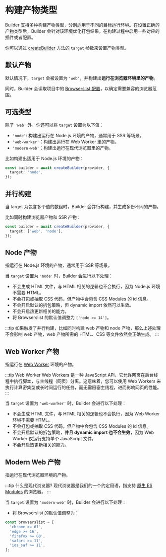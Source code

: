 # 构建产物类型

Builder 支持多种构建产物类型，分别适用于不同的目标运行环境。在设置正确的产物类型后，Builder 会针对该环境优化打包结果，在构建过程中启用一些对应的插件或者配置。

你可以通过 [createBuilder](/api/builder-core.html#createbuilder) 方法的 `target` 参数来设置产物类型。

## 默认产物

默认情况下，`target` 会被设置为 `'web'`，并构建出**运行在浏览器环境里的产物**。

同时，Builder 会读取项目中的 [Browserslist 配置](https://github.com/browserslist/browserslist)，以确定需要兼容的浏览器范围。

## 可选类型

除了 `'web'` 外，你还可以将 `target` 设置为以下值：

- `'node'`: 构建出运行在 Node.js 环境的产物，通常用于 SSR 等场景。
- `'web-worker'`：构建出运行在 Web Worker 里的产物。
- `'modern-web'`：构建出运行在现代浏览器里的产物。

比如构建出适用于 Node.js 环境的产物：

```ts
const builder = await createBuilder(provider, {
  target: 'node',
});
```

## 并行构建

当 target 为包含多个值的数组时，Builder 会并行构建，并生成多份不同的产物。

比如同时构建浏览器产物和 SSR 产物：

```ts
const builder = await createBuilder(provider, {
  target: ['web', 'node'],
});
```

## Node 产物

指运行在 Node.js 环境的产物，通常用于 SSR 等场景。

当 `target` 设置为 `'node'` 时，Builder 会进行以下处理：

- 不会生成 HTML 文件，与 HTML 相关的逻辑也不会执行，因为 Node.js 环境不需要 HTML。
- 不会打包或抽取 CSS 代码，但产物中会包含 CSS Modules 的 id 信息。
- 不会开启默认的拆包策略，但 dynamic import 依然可以生效。
- 不会开启热更新相关的能力。
- 将 Browserslist 的默认值调整为 `['node >= 14']`。

:::tip
如果触发了并行构建，比如同时构建 web 产物和 node 产物，那么上述处理不会影响 web 产物，web 产物所需的 HTML、CSS 等文件依然会正确生成。
:::

## Web Worker 产物

指运行在 [Web Worker](https://developer.mozilla.org/en-US/docs/Web/API/Web_Workers_API) 环境的产物。

:::tip Web Worker
Web Workers 是一种 JavaScript API，它允许网页在后台线程中执行脚本，与主线程（网页）分离。这意味着，您可以使用 Web Workers 来执行计算密集型或长时间运行的任务，而无需阻塞主线程，进而影响网页的性能。
:::

当 `target` 设置为 `'web-worker'` 时，Builder 会进行以下处理：

- 不会生成 HTML 文件，与 HTML 相关的逻辑也不会执行，因为 Web Worker 环境不需要 HTML。
- 不会打包或抽取 CSS 代码，但产物中会包含 CSS Modules 的 id 信息。
- 不会开启默认的拆包策略，**并且 dynamic import 也不会生效**，因为 Web Worker 仅运行支持单个 JavaScript 文件。
- 不会开启热更新相关的能力。

## Modern Web 产物

指运行在现代浏览器环境的产物。

:::tip 什么是现代浏览器?
现代浏览器是我们的一个约定用语，指支持 [原生 ES Modules](https://developer.mozilla.org/en-US/docs/Web/JavaScript/Guide/Modules) 的浏览器。
:::

当 `target` 设置为 `'modern-web'` 时，Builder 会进行以下处理：

- 将 Browserslist 的默认值调整为：

```js
const browserslist = [
  'chrome >= 61',
  'edge >= 16',
  'firefox >= 60',
  'safari >= 11',
  'ios_saf >= 11',
];
```
